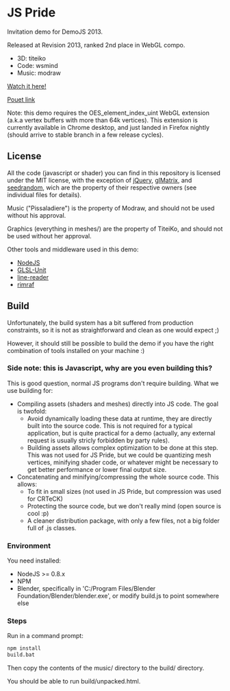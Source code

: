 JS Pride
========

Invitation demo for DemoJS 2013.

Released at Revision 2013, ranked 2nd place in WebGL compo.

* 3D: titeiko
* Code: wsmind
* Music: modraw

[Watch it here!](http://share.titeiko.com/js_pride/release/js-pride.html)

[Pouet link](http://www.pouet.net/prod.php?which=61280)

Note: this demo requires the OES_element_index_uint WebGL extension (a.k.a vertex buffers with more than 64k vertices).
This extension is currently available in Chrome desktop, and just landed in Firefox nightly (should arrive to stable branch in a few release cycles).

License
-------

All the code (javascript or shader) you can find in this repository is licensed under the MIT license, with the exception of
[jQuery](http://jquery.com/), [glMatrix](https://github.com/toji/gl-matrix),
and [seedrandom](http://davidbau.com/archives/2010/01/30/random_seeds_coded_hints_and_quintillions.html),
wich are the property of their respective owners (see individual files for details).

Music ("Pissaladiere") is the property of Modraw, and should not be used without his approval.

Graphics (everything in meshes/) are the property of TiteiKo, and should not be used without her approval.

Other tools and middleware used in this demo:
 * [NodeJS](http://nodejs.org/)
 * [GLSL-Unit](http://code.google.com/p/glsl-unit/)
 * [line-reader](https://github.com/nickewing/line-reader)
 * [rimraf](https://github.com/isaacs/rimraf/)

Build
-----

Unfortunately, the build system has a bit suffered from production constraints, so
it is not as straightforward and clean as one would expect ;)

However, it should still be possible to build the demo if you have the right combination
of tools installed on your machine :)

### Side note: this is Javascript, why are you even building this?

This is good question, normal JS programs don't require building. What we use building for:
 * Compiling assets (shaders and meshes) directly into JS code. The goal is twofold:
   * Avoid dynamically loading these data at runtime, they are directly built into the source code. This is not required for a typical
     application, but is quite practical for a demo (actually, any external request is usually stricly forbidden by party rules).
   * Building assets allows complex optimization to be done at this step. This was not used for JS Pride, but we could be quantizing mesh
     vertices, minifying shader code, or whatever might be necessary to get better performance or lower final output size.
 * Concatenating and minifying/compressing the whole source code. This allows:
   * To fit in small sizes (not used in JS Pride, but compression was used for CRTeCK)
   * Protecting the source code, but we don't really mind (open source is cool :p)
   * A cleaner distribution package, with only a few files, not a big folder full of .js classes.

### Environment

You need installed:
 * NodeJS >= 0.8.x
 * NPM
 * Blender, specifically in 'C:/Program Files/Blender Foundation/Blender/blender.exe', or modify build.js to point somewhere else

### Steps

Run in a command prompt:
```sh
npm install
build.bat
```

Then copy the contents of the music/ directory to the build/ directory.

You should be able to run build/unpacked.html.
